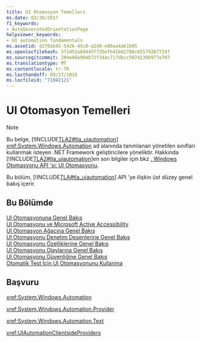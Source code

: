 ```yaml
---
title: UI Otomasyon Temelleri
ms.date: 03/30/2017
f1_keywords:
- AutoGeneratedOrientationPage
helpviewer_keywords:
- UI automation fundamentals
ms.assetid: d270ab45-542b-45c0-a240-e80aa4a61b95
ms.openlocfilehash: 371d52a09445f735efb41b02780c65579207724f
ms.sourcegitcommit: 289e06e904b72f34ac717dbcc5074239b977e707
ms.translationtype: MT
ms.contentlocale: tr-TR
ms.lasthandoff: 09/17/2019
ms.locfileid: "71042121"
---
```

# <a name="ui-automation-fundamentals"></a>UI Otomasyon Temelleri
> [!NOTE]
> Bu belge, [!INCLUDE[TLA2#tla_uiautomation](../../../includes/tla2sharptla-uiautomation-md.md)] <xref:System.Windows.Automation> ad alanında tanımlanan yönetilen sınıfları kullanmak isteyen .NET Framework geliştiricilere yöneliktir. Hakkında [!INCLUDE[TLA2#tla_uiautomation](../../../includes/tla2sharptla-uiautomation-md.md)]en son bilgiler için bkz [. Windows Otomasyonu API 'si: UI Otomasyonu](https://go.microsoft.com/fwlink/?LinkID=156746).  
  
 Bu bölüm, [!INCLUDE[TLA#tla_uiautomation](../../../includes/tlasharptla-uiautomation-md.md)] API 'ye ilişkin üst düzey genel bakış içerir.  
  
## <a name="in-this-section"></a>Bu Bölümde  
 [UI Otomasyonuna Genel Bakış](ui-automation-overview.md)  
 [UI Otomasyonu ve Microsoft Active Accessibility](ui-automation-and-microsoft-active-accessibility.md)  
 [UI Otomasyon Ağacına Genel Bakış](ui-automation-tree-overview.md)  
 [UI Otomasyonu Denetim Desenlerine Genel Bakış](ui-automation-control-patterns-overview.md)  
 [UI Otomasyonu Özelliklerine Genel Bakış](ui-automation-properties-overview.md)  
 [UI Otomasyonu Olaylarına Genel Bakış](ui-automation-events-overview.md)  
 [UI Otomasyonu Güvenliğine Genel Bakış](ui-automation-security-overview.md)  
 [Otomatik Test İçin UI Otomasyonunu Kullanma](using-ui-automation-for-automated-testing.md)  
  
## <a name="reference"></a>Başvuru  
 <xref:System.Windows.Automation>  
  
 <xref:System.Windows.Automation.Provider>  
  
 <xref:System.Windows.Automation.Text>  
  
 <xref:UIAutomationClientsideProviders>

